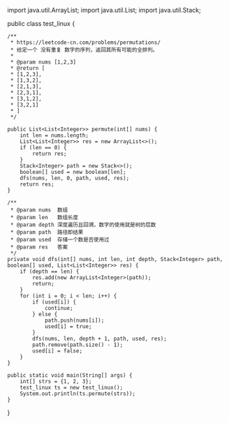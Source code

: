 import java.util.ArrayList;
import java.util.List;
import java.util.Stack;

public class test_linux {


    /**
     * https://leetcode-cn.com/problems/permutations/
     * 给定一个 没有重复 数字的序列，返回其所有可能的全排列。
     *
     * @param nums [1,2,3]
     * @return [
     * [1,2,3],
     * [1,3,2],
     * [2,1,3],
     * [2,3,1],
     * [3,1,2],
     * [3,2,1]
     * ]
     */

    public List<List<Integer>> permute(int[] nums) {
        int len = nums.length;
        List<List<Integer>> res = new ArrayList<>();
        if (len == 0) {
            return res;
        }
        Stack<Integer> path = new Stack<>();
        boolean[] used = new boolean[len];
        dfs(nums, len, 0, path, used, res);
        return res;
    }

    /**
     * @param nums  数组
     * @param len   数组长度
     * @param depth 深度遍历且回溯，数字的使用就是树的层数
     * @param path  路径即结果
     * @param used  存储一个数是否使用过
     * @param res   答案
     */
    private void dfs(int[] nums, int len, int depth, Stack<Integer> path, boolean[] used, List<List<Integer>> res) {
        if (depth == len) {
            res.add(new ArrayList<Integer>(path));
            return;
        }
        for (int i = 0; i < len; i++) {
            if (used[i]) {
                continue;
            } else {
                path.push(nums[i]);
                used[i] = true;
            }
            dfs(nums, len, depth + 1, path, used, res);
            path.remove(path.size() - 1);
            used[i] = false;
        }
    }

    public static void main(String[] args) {
        int[] strs = {1, 2, 3};
        test_linux ts = new test_linux();
        System.out.println(ts.permute(strs));
    }
}

